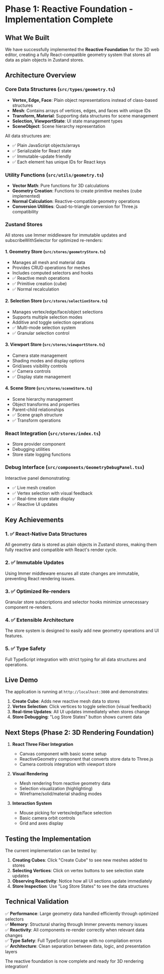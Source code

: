 # Phase 1: Reactive Foundation - Implementation Complete

## What We Built

We have successfully implemented the **Reactive Foundation** for the 3D web editor, creating a fully React-compatible geometry system that stores all data as plain objects in Zustand stores.

## Architecture Overview

### Core Data Structures (`src/types/geometry.ts`)
- **Vertex, Edge, Face**: Plain object representations instead of class-based structures
- **Mesh**: Contains arrays of vertices, edges, and faces with unique IDs
- **Transform, Material**: Supporting data structures for scene management
- **Selection, ViewportState**: UI state management types
- **SceneObject**: Scene hierarchy representation

All data structures are:
- ✅ Plain JavaScript objects/arrays
- ✅ Serializable for React state
- ✅ Immutable-update friendly
- ✅ Each element has unique IDs for React keys

### Utility Functions (`src/utils/geometry.ts`)
- **Vector Math**: Pure functions for 3D calculations
- **Geometry Creation**: Functions to create primitive meshes (cube implemented)
- **Normal Calculation**: Reactive-compatible geometry operations
- **Conversion Utilities**: Quad-to-triangle conversion for Three.js compatibility

### Zustand Stores
All stores use Immer middleware for immutable updates and subscribeWithSelector for optimized re-renders:

#### 1. Geometry Store (`src/stores/geometryStore.ts`)
- Manages all mesh and material data
- Provides CRUD operations for meshes
- Includes computed selectors and hooks
- ✅ Reactive mesh operations
- ✅ Primitive creation (cube)
- ✅ Normal recalculation

#### 2. Selection Store (`src/stores/selectionStore.ts`)  
- Manages vertex/edge/face/object selections
- Supports multiple selection modes
- Additive and toggle selection operations
- ✅ Multi-mode selection system
- ✅ Granular selection control

#### 3. Viewport Store (`src/stores/viewportStore.ts`)
- Camera state management
- Shading modes and display options
- Grid/axes visibility controls
- ✅ Camera controls
- ✅ Display state management

#### 4. Scene Store (`src/stores/sceneStore.ts`)
- Scene hierarchy management  
- Object transforms and properties
- Parent-child relationships
- ✅ Scene graph structure
- ✅ Transform operations

### React Integration (`src/stores/index.ts`)
- Store provider component
- Debugging utilities
- Store state logging functions

### Debug Interface (`src/components/GeometryDebugPanel.tsx`)
Interactive panel demonstrating:
- ✅ Live mesh creation
- ✅ Vertex selection with visual feedback  
- ✅ Real-time store state display
- ✅ Reactive UI updates

## Key Achievements

### 1. ✅ React-Native Data Structures
All geometry data is stored as plain objects in Zustand stores, making them fully reactive and compatible with React's render cycle.

### 2. ✅ Immutable Updates
Using Immer middleware ensures all state changes are immutable, preventing React rendering issues.

### 3. ✅ Optimized Re-renders
Granular store subscriptions and selector hooks minimize unnecessary component re-renders.

### 4. ✅ Extensible Architecture
The store system is designed to easily add new geometry operations and UI features.

### 5. ✅ Type Safety
Full TypeScript integration with strict typing for all data structures and operations.

## Live Demo

The application is running at `http://localhost:3000` and demonstrates:

1. **Create Cube**: Adds new reactive mesh data to stores
2. **Vertex Selection**: Click vertices to toggle selection (visual feedback)
3. **Real-time Updates**: All UI updates immediately when stores change
4. **Store Debugging**: "Log Store States" button shows current data

## Next Steps (Phase 2: 3D Rendering Foundation)

1. **React Three Fiber Integration**
   - Canvas component with basic scene setup
   - ReactiveGeometry component that converts store data to Three.js
   - Camera controls integration with viewport store

2. **Visual Rendering**
   - Mesh rendering from reactive geometry data
   - Selection visualization (highlighting)
   - Wireframe/solid/material shading modes

3. **Interaction System**
   - Mouse picking for vertex/edge/face selection
   - Basic camera orbit controls
   - Grid and axes display

## Testing the Implementation

The current implementation can be tested by:

1. **Creating Cubes**: Click "Create Cube" to see new meshes added to stores
2. **Selecting Vertices**: Click on vertex buttons to see selection state updates
3. **Observing Reactivity**: Notice how all UI sections update immediately
4. **Store Inspection**: Use "Log Store States" to see the data structures

## Technical Validation

✅ **Performance**: Large geometry data handled efficiently through optimized selectors  
✅ **Memory**: Structural sharing through Immer prevents memory issues  
✅ **Reactivity**: All components re-render correctly when relevant data changes  
✅ **Type Safety**: Full TypeScript coverage with no compilation errors  
✅ **Architecture**: Clean separation between data, logic, and presentation layers  

The reactive foundation is now complete and ready for 3D rendering integration!
